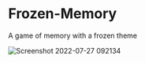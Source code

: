 # Frozen-Memory
A game of memory with a frozen theme




![Screenshot 2022-07-27 092134](https://user-images.githubusercontent.com/8063162/181285695-6f98065b-a8ea-4f52-a922-4ced18d71851.png)
